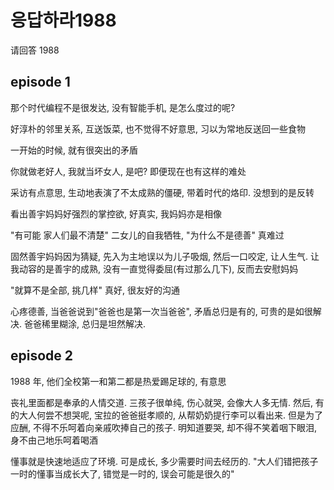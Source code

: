 # 응답하라1988

请回答 1988

## episode 1

那个时代编程不是很发达, 没有智能手机, 是怎么度过的呢?

好淳朴的邻里关系, 互送饭菜, 也不觉得不好意思, 习以为常地反送回一些食物

一开始的时候, 就有很突出的矛盾

你就做老好人, 我就当坏女人, 是吧? 即便现在也有这样的难处

采访有点意思, 生动地表演了不太成熟的僵硬, 带着时代的烙印. 没想到的是反转

看出善宇妈妈好强烈的掌控欲, 好真实, 我妈妈亦是相像

"有可能 家人们最不清楚" 二女儿的自我牺牲, "为什么不是德善" 真难过

固然善宇妈妈因为猜疑, 先入为主地误以为儿子吸烟, 然后一口咬定, 让人生气. 让我动容的是善宇的成熟, 没有一直觉得委屈(有过那么几下), 反而去安慰妈妈

"就算不是全部, 挑几样" 真好, 很友好的沟通

心疼德善, 当爸爸说到"爸爸也是第一次当爸爸", 矛盾总归是有的, 可贵的是如很解决. 爸爸稀里糊涂, 总归是坦然解决.

## episode 2

1988 年, 他们全校第一和第二都是热爱踢足球的, 有意思

丧礼里面都是奉承的人情交道. 三孩子很单纯, 伤心就哭, 会像大人多无情. 然后, 有的大人何尝不想哭呢, 宝拉的爸爸挺孝顺的, 从帮奶奶提行李可以看出来. 但是为了应酬, 不得不乐呵着向亲戚吹捧自己的孩子. 明知道要哭, 却不得不笑着咽下眼泪, 身不由己地乐呵着喝酒

懂事就是快速地适应了环境. 可是成长, 多少需要时间去经历的. "大人们错把孩子一时的懂事当成长大了, 错觉是一时的, 误会可能是很久的"
